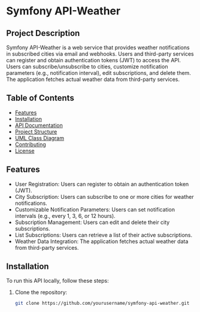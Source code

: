 # Symfony API-Weather

## Project Description

Symfony API-Weather is a web service that provides weather notifications in subscribed cities via email and webhooks. Users and third-party services can register and obtain authentication tokens (JWT) to access the API. Users can subscribe/unsubscribe to cities, customize notification parameters (e.g., notification interval), edit subscriptions, and delete them. The application fetches actual weather data from third-party services.

## Table of Contents

- [Features](#features)
- [Installation](#installation)
- [API Documentation](#api-documentation)
- [Project Structure](#project-structure)
- [UML Class Diagram](#uml-class-diagram)
- [Contributing](#contributing)
- [License](#license)

## Features

- User Registration: Users can register to obtain an authentication token (JWT).
- City Subscription: Users can subscribe to one or more cities for weather notifications.
- Customizable Notification Parameters: Users can set notification intervals (e.g., every 1, 3, 6, or 12 hours).
- Subscription Management: Users can edit and delete their city subscriptions.
- List Subscriptions: Users can retrieve a list of their active subscriptions.
- Weather Data Integration: The application fetches actual weather data from third-party services.

## Installation

To run this API locally, follow these steps:

1. Clone the repository:

   ```bash
   git clone https://github.com/yourusername/symfony-api-weather.git
